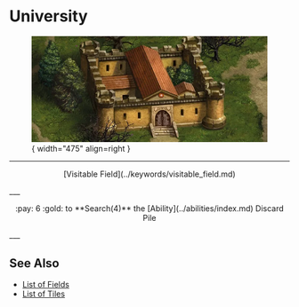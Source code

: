 # University

<figure markdown="span">

![University Map Location](../assets/locations-university.webp){ width="475" align=right }

</figure>

___
<p style="text-align: center;" markdown>[Visitable Field](../keywords/visitable_field.md)</p>
___
<p style="text-align: center;" markdown>:pay: 6 :gold: to **Search(4)** the [Ability](../abilities/index.md) Discard Pile</p>
___


## See Also

- [List of Fields](index.md)
- [List of Tiles](../tiles/index.md)
